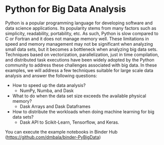 # Python for Big Data Analysis
Python is a popular programming language for developing software and data science applications. Its popularity stems from many factors such as simplicity, readability, portability, etc. As such, Python is slow compared to C or Fortran and it does not manage memory well. These limitations in speed and memory management may not be significant when analyzing small data sets, but it becomes a bottleneck when analyzing big data sets. Techniques based on vectorization, parallelization, just in time compilation, and distributed task executions have been widely adopted by the Python community to address these challenges associated with big data. In these examples, we will address a few techniques suitable for large scale data analysis and answer the following questions: 
 - How to speed up the data analysis?
   - NumPy, Numba, and Dask
 - What to do when the data set size exceeds the available physical memory? 
   - Dask Arrays and Dask Dataframes 
 - How to distribute the workloads when doing machine learning for big data sets?
   - Dask API to Scikit-Learn, Tensorflow, and Keras.

You can execute the example notebooks in Binder Hub (https://github.com/dmbala/binder-PyBigData)

